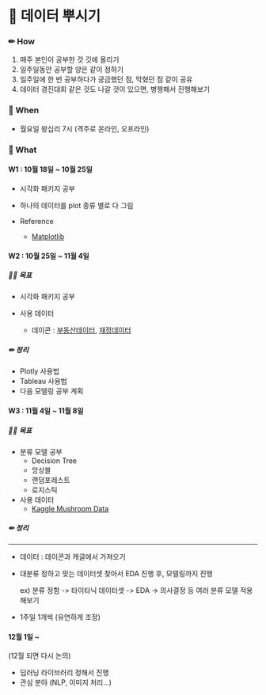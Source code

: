 # 🎈 데이터 뿌시기

### ✏ How

1. 매주 본인이 공부한 것 깃에 올리기 
2. 일주일동안 공부할 양은 같이 정하기 
3. 일주일에 한 번 공부하다가 궁금했던 점, 막혔던 점 같이 공유 
4. 데이터 경진대회 같은 것도 나갈 것이 있으면, 병행해서 진행해보기 



### 📆 When

- 월요일 왕십리 7시 (격주로 온라인, 오프라인)



### 📘 What 

#### W1 : 10월 18일 ~ 10월 25일

- 시각화 패키지 공부 

- 하나의 데이터를 plot 종류 별로 다 그림 

- Reference 

  - [Matplotlib](https://www.kaggle.com/subinium/simple-matplotlib-visualization-tips)



#### W2 : 10월 25일 ~ 11월 4일

##### 💪🏻 목표 

- 시각화 패키지 공부 

- 사용 데이터 
  - 데이콘 : [부동산데이터](https://dacon.io/competitions/official/235724/overview/description), [재정데이터](https://dacon.io/competitions/official/235767/overview/description) 

##### ✏ 정리 

- Plotly 사용법 
- Tableau 사용법 
- 다음 모델링 공부 계획 



#### W3 : 11월 4일 ~ 11월 8일 

##### 💪🏻 목표 

- 분류 모델 공부 
  - Decision Tree 
  - 앙상블 
  - 랜덤포레스트 
  - 로지스틱 
- 사용 데이터 
  - [Kaggle Mushroom Data](https://www.kaggle.com/uciml/mushroom-classification)

##### ✏ 정리 





---



- 데이터 : 데이콘과 캐글에서 가져오기 

- 대분류 정하고 맞는 데이터셋 찾아서 EDA 진행 후, 모델링까지 진행 

  ex) 분류 정함 -> 타이타닉 데이터셋 -> EDA -> 의사결정 등 여러 분류 모델 적용 해보기 

- 1주일 1개씩 (유연하게 조정)



#### 12월 1일 ~ 

 (12월 되면 다시 논의)

- 딥러닝 라이브러리 정해서 진행 
- 관심 분야 (NLP, 이미지 처리...) 



